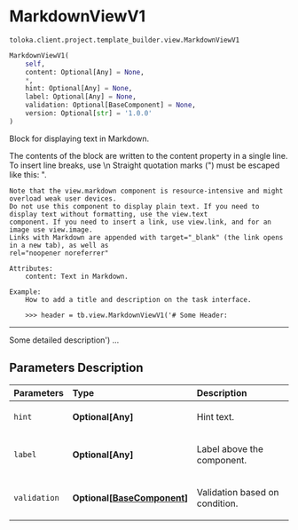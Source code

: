 # MarkdownViewV1
`toloka.client.project.template_builder.view.MarkdownViewV1`

```python
MarkdownViewV1(
    self,
    content: Optional[Any] = None,
    *,
    hint: Optional[Any] = None,
    label: Optional[Any] = None,
    validation: Optional[BaseComponent] = None,
    version: Optional[str] = '1.0.0'
)
```

Block for displaying text in Markdown.


The contents of the block are written to the content property in a single line. To insert line breaks, use \n
    Straight quotation marks (") must be escaped like this: \".

    Note that the view.markdown component is resource-intensive and might overload weak user devices.
    Do not use this component to display plain text. If you need to display text without formatting, use the view.text
    component. If you need to insert a link, use view.link, and for an image use view.image.
    Links with Markdown are appended with target="_blank" (the link opens in a new tab), as well as
    rel="noopener noreferrer"

    Attributes:
        content: Text in Markdown.

    Example:
        How to add a title and description on the task interface.

        >>> header = tb.view.MarkdownViewV1('# Some Header:
---
Some detailed description')
        ...

## Parameters Description

| Parameters | Type | Description |
| :----------| :----| :-----------|
`hint`|**Optional\[Any\]**|<p>Hint text.</p>
`label`|**Optional\[Any\]**|<p>Label above the component.</p>
`validation`|**Optional\[[BaseComponent](toloka.client.project.template_builder.base.BaseComponent.md)\]**|<p>Validation based on condition.</p>
